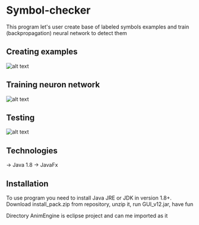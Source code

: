 # Symbol-checker
This program let's user create base of labeled symbols examples and train (backpropagation) neural network to detect them

## Creating examples
![alt text](https://github.com/DehydratedWater/Symbol-checker---Neuron-Network---JavaFX/blob/master/NNGuiBase.png)

## Training neuron network
![alt text](https://github.com/DehydratedWater/Symbol-checker---Neuron-Network---JavaFX/blob/master/NNGuiLearning.png)

## Testing
![alt text](https://github.com/DehydratedWater/Symbol-checker---Neuron-Network---JavaFX/blob/master/NeuronNetworkGui.png)

## Technologies
-> Java 1.8
-> JavaFx

## Installation

To use program you need to install Java JRE or JDK in version 1.8+. Download install_pack.zip from repository, unzip it, run GUI_v12.jar, have fun

Directory AnimEngine is eclipse project and can me imported as it
